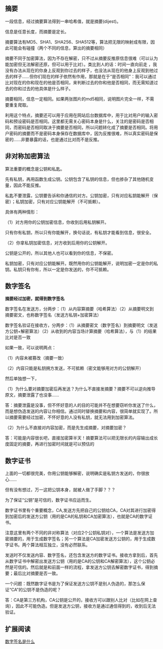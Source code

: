 摘要
--
一段信息，经过摘要算法得到一串哈希值，就是摘要(dijest)。

信息是任意长度，而摘要是定长。

摘要算法有MD5、SHA1、SHA256、SHA512等，算法把无限的映射成有限，因此可能会有碰撞（两个不同的信息，算出的摘要相同）

摘要不同于加密算法，因为不存在解密，只不过从摘要反推原信息很难（可以认为能加密但无法解密还原，但可以用于比对）。类比到人的话：时间一直向前走 ，我没有办法从现在的你身上反观到你过去的样子，也没法从现在的他身上反观到他过去的样子……但你们现在的样子依然有作用，那就是在于“是否相同”：我可以通过比对现在的你和现在的他是否相同，来判断过去的你和他是否相同，而无需知道过去的你和过去的他具体是什么样子。

摘要相同，信息一定相同。如果两张图片的md5相同，说明图片完全一样，不需要重复爬取。

利用这个特点，摘要还可以用于应用在网站后台数据库中，用于比对用户的输入密码和预设密码是否相同。这里都无需关心密码本身是什么，关注的是密码是否相同，而密码是否相同取决于摘要是否相同，所以问题转化成了摘要是否相同。将用户密码的摘要而不是密码本身保存在数据库中，因为反推很难，所以真实密码是保密的……非要暴露的话，也是通过比对而不是反推。

非对称加密算法
-
算法重要的概念是公钥和私匙。

先有私钥，再用函数生成公钥。公钥包含了私钥的信息，但也掺杂了其他随机变量，因此不能反推。

私匙不要泄露，公钥要告诉和你通信的对方。公钥加密，只有对应私钥能解开（保密）；私钥加密，只有对应公钥能解开（不可抵赖）。

具体有两种情形：

（1）对方用你的公钥加密信息，你收到后用私钥解开。

只有你有私钥，所以只有你能解开，换句话说，有私钥才能看到信息，很安全。

（2）你拿私钥加密信息，对方收到后用你的公钥解开。

公钥是公开的，所以其他人也可以看到你的信息，不保密。

私钥加密，只有对应公钥能解开。既然用你的公钥能解开，说明加密一定是你的私钥。私钥只有你有，所以一定是你发送的，你不可抵赖。

数字签名
-
**摘要经过加密，就得到数字签名**

数字签名在发送方，分两步：（1）从内容算摘要（哈希算法）（2）从摘要明文到摘要密文，也称数字签名（发送方私钥+加密算法）

数字签名验证在接收方，分两步：（1）从摘要密文（数字签名）到摘要明文（发送方公钥+解密算法）（2）从收到的内容当场计算摘要（哈希算法），与（1）的结果比对是否一致



如果一致，可以说明两点：

（1）内容未被篡改（摘要一致）

（2）内容只能是私钥拥方发送，不可抵赖（密文能够用对方的公钥解开）



然后单独想一下，

（1）为什么要对摘要加密后再发送？为什么不直接发摘要？摘要不可以逆向推导原文，摘要泄露了也没事……

答：摘要泄露是没事，但不怀好意的人的目的可能并不在想要窃听你发送了什么，而是想伪造发送的内容让你相信。通过同时替换摘要和内容，很简单就实现了。所以摘要需要经过加密，不怀好意的人没有私钥，就无法用到加密算法。

（2）为什么不直接对内容加密，而是先生成摘要，对摘要加密？

答：可能是内容很长吧，直接加密算半天！摘要算法可以把无限长的内容输出成长度固定的摘要，再进行加密时间就是可以预估的

数字证书
--
上面的一切都很完美，你用公钥能够解密，说明确实是私钥方发送的，你很放心……

但有没有想过，万一这把公钥本身，就被人做了手脚？？？

为了保证“公钥”是可信的，数字证书应运而生。

数字证书里有个重要概念，CA,发送方先把自己的公钥给CA，CA对其进行加密得到加密后的发送方公钥（用的是CA的私钥和CA加密算法），也就是CA的数字证书。

注意这里有两个不同的非对称算法（对应2个公钥私钥对），一个算法是发送方加密摘要的，用于生成数字签名；另一个算法是CA加密发送方公钥的，用于生成数字证书。两个算法相互独立，没有必然联系。

发送时不仅发送内容、数字签名，还包含发送方的数字证书。接收方拿到后，首先从数字证书中解密出发送方公钥（用的是CA的公钥和CA解密算法），这个公钥必然是可信的。然后就是和前面一样的流程，拿发送方公钥去解密数字证书，得到摘要；最后比对摘要是否一致。



一个问题：既然数字证书是为了保证发送方公钥不是别人伪造的，那怎么保证“CA”的公钥不是伪造的呢？

答：CA是第三方机构，CA公钥是公开的，接收方可以跟别人比对（比如在网上查询），因此不可能伪造。但是发送方公钥，接收方是通过通信得到的，收到后无法验证。

扩展阅读
--
[数字签名是什么](http://www.ruanyifeng.com/blog/2011/08/what_is_a_digital_signature.html?from=singlemessage)